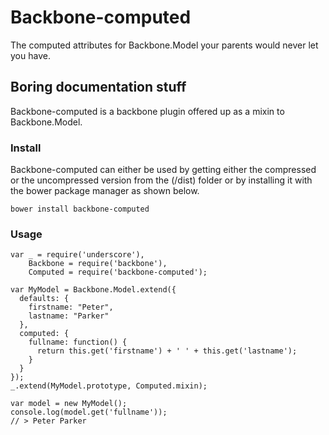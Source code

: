 # Backbone-computed

The computed attributes for Backbone.Model your parents would never let you have.

## Boring documentation stuff

Backbone-computed is a backbone plugin offered up as a mixin to Backbone.Model. 

### Install

Backbone-computed can either be used by getting either the compressed or the uncompressed version from the (/dist) folder or by installing it with the bower package manager as shown below.

    bower install backbone-computed

### Usage

    var _ = require('underscore'),
        Backbone = require('backbone'),
        Computed = require('backbone-computed');
    
    var MyModel = Backbone.Model.extend({
      defaults: {
        firstname: "Peter",
        lastname: "Parker"
      },
      computed: {
        fullname: function() {
          return this.get('firstname') + ' ' + this.get('lastname');
        }
      }
    });
    _.extend(MyModel.prototype, Computed.mixin);
    
    var model = new MyModel();
    console.log(model.get('fullname'));
    // > Peter Parker
    
